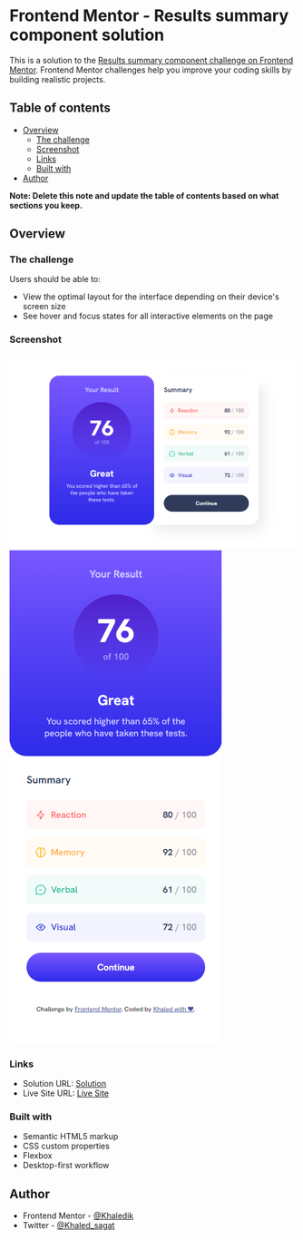 # Frontend Mentor - Results summary component solution

This is a solution to the [Results summary component challenge on Frontend Mentor](https://www.frontendmentor.io/challenges/results-summary-component-CE_K6s0maV). Frontend Mentor challenges help you improve your coding skills by building realistic projects. 

## Table of contents

- [Overview](#overview)
  - [The challenge](#the-challenge)
  - [Screenshot](#screenshot)
  - [Links](#links)
  - [Built with](#built-with)
- [Author](#author)

**Note: Delete this note and update the table of contents based on what sections you keep.**

## Overview

### The challenge

Users should be able to:

- View the optimal layout for the interface depending on their device's screen size
- See hover and focus states for all interactive elements on the page

### Screenshot

![Desktop](https://github.com/Khaledik/results-summary-component-main/blob/main/My%20Solutions/My_solution_desktop.png?raw=true)
![Mobile](https://github.com/Khaledik/results-summary-component-main/blob/main/My%20Solutions/My_solution_mobile.png?raw=true)



### Links

- Solution URL: [Solution](https://www.frontendmentor.io/solutions/results-summary-component-main-khaledik-solution-1F2iwwT12m)
- Live Site URL: [Live Site](https://khaledik.github.io/results-summary-component-main/)


### Built with

- Semantic HTML5 markup
- CSS custom properties
- Flexbox
- Desktop-first workflow


## Author

- Frontend Mentor - [@Khaledik](https://www.frontendmentor.io/profile/Khaledik)
- Twitter - [@Khaled_sagat](https://www.twitter.com/khaled_sagat)
